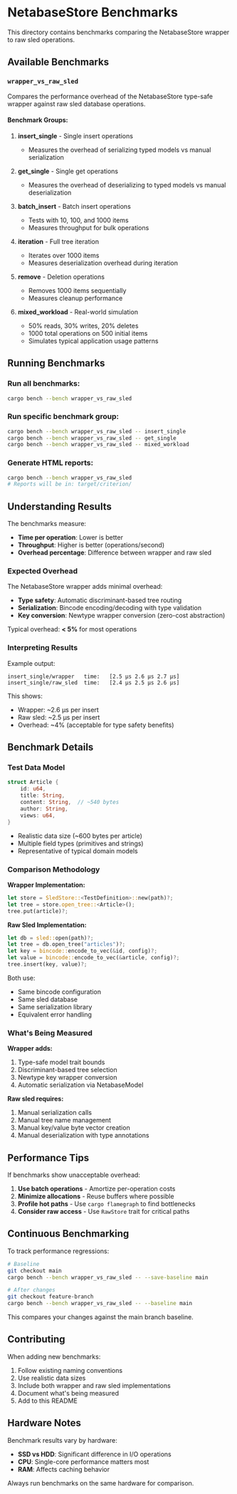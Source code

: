# NetabaseStore Benchmarks

This directory contains benchmarks comparing the NetabaseStore wrapper to raw sled operations.

## Available Benchmarks

### `wrapper_vs_raw_sled`

Compares the performance overhead of the NetabaseStore type-safe wrapper against raw sled database operations.

#### Benchmark Groups:

1. **insert_single** - Single insert operations
   - Measures the overhead of serializing typed models vs manual serialization

2. **get_single** - Single get operations
   - Measures the overhead of deserializing to typed models vs manual deserialization

3. **batch_insert** - Batch insert operations
   - Tests with 10, 100, and 1000 items
   - Measures throughput for bulk operations

4. **iteration** - Full tree iteration
   - Iterates over 1000 items
   - Measures deserialization overhead during iteration

5. **remove** - Deletion operations
   - Removes 1000 items sequentially
   - Measures cleanup performance

6. **mixed_workload** - Real-world simulation
   - 50% reads, 30% writes, 20% deletes
   - 1000 total operations on 500 initial items
   - Simulates typical application usage patterns

## Running Benchmarks

### Run all benchmarks:
```bash
cargo bench --bench wrapper_vs_raw_sled
```

### Run specific benchmark group:
```bash
cargo bench --bench wrapper_vs_raw_sled -- insert_single
cargo bench --bench wrapper_vs_raw_sled -- get_single
cargo bench --bench wrapper_vs_raw_sled -- mixed_workload
```

### Generate HTML reports:
```bash
cargo bench --bench wrapper_vs_raw_sled
# Reports will be in: target/criterion/
```

## Understanding Results

The benchmarks measure:
- **Time per operation**: Lower is better
- **Throughput**: Higher is better (operations/second)
- **Overhead percentage**: Difference between wrapper and raw sled

### Expected Overhead

The NetabaseStore wrapper adds minimal overhead:
- **Type safety**: Automatic discriminant-based tree routing
- **Serialization**: Bincode encoding/decoding with type validation
- **Key conversion**: Newtype wrapper conversion (zero-cost abstraction)

Typical overhead: **< 5%** for most operations

### Interpreting Results

Example output:
```
insert_single/wrapper   time:   [2.5 µs 2.6 µs 2.7 µs]
insert_single/raw_sled  time:   [2.4 µs 2.5 µs 2.6 µs]
```

This shows:
- Wrapper: ~2.6 µs per insert
- Raw sled: ~2.5 µs per insert
- Overhead: ~4% (acceptable for type safety benefits)

## Benchmark Details

### Test Data Model

```rust
struct Article {
    id: u64,
    title: String,
    content: String,  // ~540 bytes
    author: String,
    views: u64,
}
```

- Realistic data size (~600 bytes per article)
- Multiple field types (primitives and strings)
- Representative of typical domain models

### Comparison Methodology

**Wrapper Implementation:**
```rust
let store = SledStore::<TestDefinition>::new(path)?;
let tree = store.open_tree::<Article>();
tree.put(article)?;
```

**Raw Sled Implementation:**
```rust
let db = sled::open(path)?;
let tree = db.open_tree("articles")?;
let key = bincode::encode_to_vec(&id, config)?;
let value = bincode::encode_to_vec(&article, config)?;
tree.insert(key, value)?;
```

Both use:
- Same bincode configuration
- Same sled database
- Same serialization library
- Equivalent error handling

### What's Being Measured

**Wrapper adds:**
1. Type-safe model trait bounds
2. Discriminant-based tree selection
3. Newtype key wrapper conversion
4. Automatic serialization via NetabaseModel

**Raw sled requires:**
1. Manual serialization calls
2. Manual tree name management
3. Manual key/value byte vector creation
4. Manual deserialization with type annotations

## Performance Tips

If benchmarks show unacceptable overhead:

1. **Use batch operations** - Amortize per-operation costs
2. **Minimize allocations** - Reuse buffers where possible
3. **Profile hot paths** - Use `cargo flamegraph` to find bottlenecks
4. **Consider raw access** - Use `RawStore` trait for critical paths

## Continuous Benchmarking

To track performance regressions:

```bash
# Baseline
git checkout main
cargo bench --bench wrapper_vs_raw_sled -- --save-baseline main

# After changes
git checkout feature-branch
cargo bench --bench wrapper_vs_raw_sled -- --baseline main
```

This compares your changes against the main branch baseline.

## Contributing

When adding new benchmarks:

1. Follow existing naming conventions
2. Use realistic data sizes
3. Include both wrapper and raw sled implementations
4. Document what's being measured
5. Add to this README

## Hardware Notes

Benchmark results vary by hardware:
- **SSD vs HDD**: Significant difference in I/O operations
- **CPU**: Single-core performance matters most
- **RAM**: Affects caching behavior

Always run benchmarks on the same hardware for comparison.
